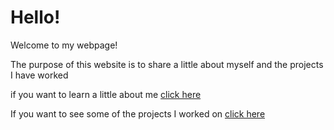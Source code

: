 # Hello!

Welcome to my webpage!

The purpose of this website is to share a little about myself and the projects I have worked

if you want to learn a little about me [click here](https://henokk-14.github.io/about)

If you want to see some of the projects I worked on [click here](https://henokk-14.github.io/projects)
